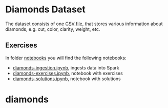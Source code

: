 # Diamonds Dataset

The dataset consists of one [CSV file](diamonds.csv), that stores various information about diamonds, e.g. cut, color, clarity, weight, etc.

## Exercises

In folder [notebooks](notebooks) you will find the following notebooks:

- [diamonds-ingestion.ipynb](notebooks/diamonds-ingestion.ipynb), ingests data into Spark
- [diamonds-exercises.ipynb](notebooks/diamonds-exercises.ipynb),  notebook with exercises
- [diamonds-solutions.ipynb](notebooks/diamonds-solutions.ipynb),  notebook with solutions
# diamonds
